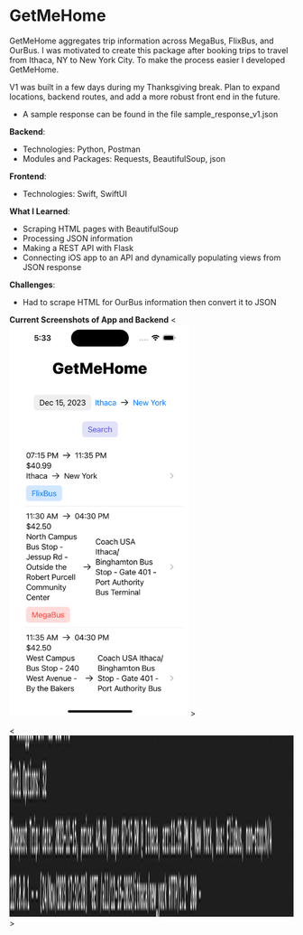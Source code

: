 # **GetMeHome**

GetMeHome aggregates trip information across MegaBus, FlixBus, and OurBus. I was motivated to create this package after booking trips to travel from Ithaca, NY to New York City. To make the process easier I developed GetMeHome.

V1 was built in a few days during my Thanksgiving break. Plan to expand locations, backend routes, and add a more robust front end in the future.

- A sample response can be found in the file sample_response_v1.json

**Backend**:

- Technologies: Python, Postman
- Modules and Packages: Requests, BeautifulSoup, json

**Frontend**:

- Technologies: Swift, SwiftUI

**What I Learned**:

- Scraping HTML pages with BeautifulSoup
- Processing JSON information
- Making a REST API with Flask
- Connecting iOS app to an API and dynamically populating views from JSON response

**Challenges**:

- Had to scrape HTML for OurBus information then convert it to JSON

**Current Screenshots of App and Backend**
<<img src="/Screenshots/home_screen_v1.png" alt="home screen" title="home screen" height = "694" width = "321">>

<<img src="/Screenshots/backend_response_v1.png" alt="backend response" title="backend response v1" height = "321" width = "694">>
